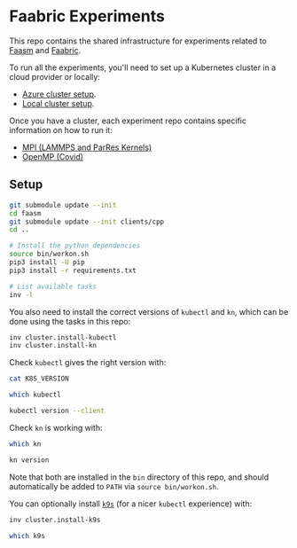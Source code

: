# Faabric Experiments

This repo contains the shared infrastructure for experiments related to
[Faasm](http://github.com/faasm/faasm) and
[Faabric](https://github.com/faasm/faabric).

To run all the experiments, you'll need to set up a Kubernetes cluster in a
cloud provider or locally:

- [Azure cluster setup](docs/azure.md).
- [Local cluster setup](docs/local.md).

Once you have a cluster, each experiment repo contains specific information on
how to run it:

- [MPI (LAMMPS and ParRes Kernels)](experiments/mpi/README.md)
- [OpenMP (Covid)](experiments/covid/README.md)

## Setup

```bash
git submodule update --init
cd faasm
git submodule update --init clients/cpp
cd ..

# Install the python dependencies
source bin/workon.sh
pip3 install -U pip
pip3 install -r requirements.txt

# List available tasks
inv -l
```

You also need to install the correct versions of `kubectl` and `kn`, which can
be done using the tasks in this repo:

```bash
inv cluster.install-kubectl
inv cluster.install-kn
```

Check `kubectl` gives the right version with:

```bash
cat K8S_VERSION

which kubectl

kubectl version --client
```

Check `kn` is working with:

```bash
which kn

kn version
```

Note that both are installed in the `bin` directory of this repo, and should
automatically be added to `PATH` via `source bin/workon.sh`.

You can optionally install [`k9s`](https://github.com/derailed/k9s) (for a nicer
`kubectl` experience) with:

```bash
inv cluster.install-k9s

which k9s
```

